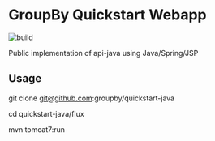GroupBy Quickstart Webapp
=========

![build](https://build.groupbyinc.com/app/rest/builds/buildType:id:JavaQuickStart_CommonReleaseDevelop/statusIcon)

Public implementation of api-java using Java/Spring/JSP

Usage
---

git clone git@github.com:groupby/quickstart-java

cd quickstart-java/flux

mvn tomcat7:run


